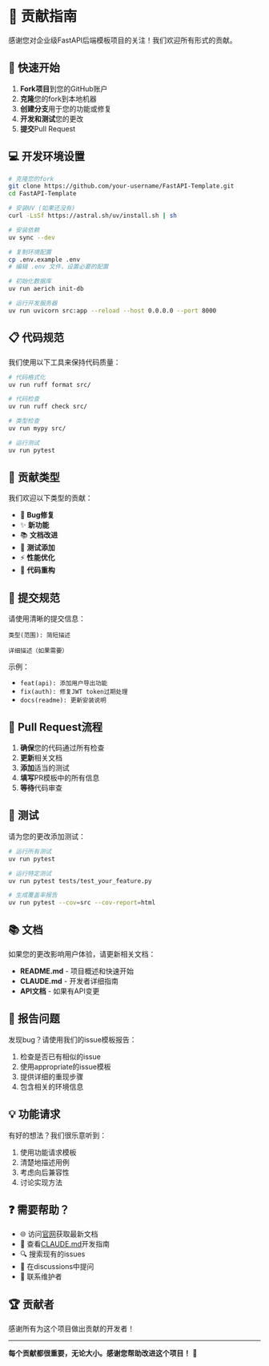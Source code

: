 # 🤝 贡献指南

感谢您对企业级FastAPI后端模板项目的关注！我们欢迎所有形式的贡献。

## 🚀 快速开始

1. **Fork项目**到您的GitHub账户
2. **克隆**您的fork到本地机器
3. **创建分支**用于您的功能或修复
4. **开发和测试**您的更改
5. **提交**Pull Request

## 💻 开发环境设置

```bash
# 克隆您的fork
git clone https://github.com/your-username/FastAPI-Template.git
cd FastAPI-Template

# 安装UV (如果还没有)
curl -LsSf https://astral.sh/uv/install.sh | sh

# 安装依赖
uv sync --dev

# 复制环境配置
cp .env.example .env
# 编辑 .env 文件，设置必要的配置

# 初始化数据库
uv run aerich init-db

# 运行开发服务器
uv run uvicorn src:app --reload --host 0.0.0.0 --port 8000
```

## 📋 代码规范

我们使用以下工具来保持代码质量：

```bash
# 代码格式化
uv run ruff format src/

# 代码检查
uv run ruff check src/

# 类型检查
uv run mypy src/

# 运行测试
uv run pytest
```

## 🎯 贡献类型

我们欢迎以下类型的贡献：

- 🐛 **Bug修复**
- ✨ **新功能**
- 📚 **文档改进**
- 🧪 **测试添加**
- ⚡ **性能优化**
- 🎨 **代码重构**

## 📝 提交规范

请使用清晰的提交信息：

```
类型(范围): 简短描述

详细描述（如果需要）
```

示例：
- `feat(api): 添加用户导出功能`
- `fix(auth): 修复JWT token过期处理`
- `docs(readme): 更新安装说明`

## 🔄 Pull Request流程

1. **确保**您的代码通过所有检查
2. **更新**相关文档
3. **添加**适当的测试
4. **填写**PR模板中的所有信息
5. **等待**代码审查

## 🧪 测试

请为您的更改添加测试：

```bash
# 运行所有测试
uv run pytest

# 运行特定测试
uv run pytest tests/test_your_feature.py

# 生成覆盖率报告
uv run pytest --cov=src --cov-report=html
```

## 📚 文档

如果您的更改影响用户体验，请更新相关文档：

- **README.md** - 项目概述和快速开始
- **CLAUDE.md** - 开发者详细指南
- **API文档** - 如果有API变更

## 🐛 报告问题

发现bug？请使用我们的issue模板报告：

1. 检查是否已有相似的issue
2. 使用appropriate的issue模板
3. 提供详细的重现步骤
4. 包含相关的环境信息

## 💡 功能请求

有好的想法？我们很乐意听到：

1. 使用功能请求模板
2. 清楚地描述用例
3. 考虑向后兼容性
4. 讨论实现方法

## ❓ 需要帮助？

- 🌐 访问[官网](http://fastapi.infyai.cn/)获取最新文档
- 📖 查看[CLAUDE.md](CLAUDE.md)开发指南
- 🔍 搜索现有的issues
- 💬 在discussions中提问
- 📧 联系维护者

## 🏆 贡献者

感谢所有为这个项目做出贡献的开发者！

---

**每个贡献都很重要，无论大小。感谢您帮助改进这个项目！** 🙏
